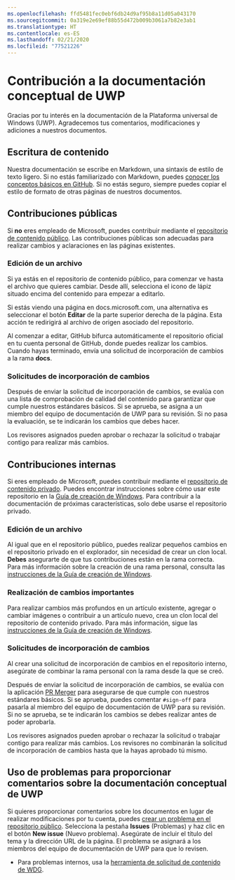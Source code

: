 ```yaml
---
ms.openlocfilehash: ffd5481fec0ebf6db24d9af95b8a11d05a043170
ms.sourcegitcommit: 0a319e2e69ef88b55d472b009b3061a7b82e3ab1
ms.translationtype: HT
ms.contentlocale: es-ES
ms.lasthandoff: 02/21/2020
ms.locfileid: "77521226"
---
```

# <a name="contributing-to-uwp-conceptual-documentation"></a>Contribución a la documentación conceptual de UWP

Gracias por tu interés en la documentación de la Plataforma universal de Windows (UWP). Agradecemos tus comentarios, modificaciones y adiciones a nuestros documentos.

## <a name="writing-content"></a>Escritura de contenido

Nuestra documentación se escribe en Markdown, una sintaxis de estilo de texto ligero. Si no estás familiarizado con Markdown, puedes [conocer los conceptos básicos en GitHub](https://guides.github.com/features/mastering-markdown/). Si no estás seguro, siempre puedes copiar el estilo de formato de otras páginas de nuestros documentos.

## <a name="public-contributions"></a>Contribuciones públicas

Si **no** eres empleado de Microsoft, puedes contribuir mediante el [repositorio de contenido público](https://github.com/MicrosoftDocs/windows-uwp). Las contribuciones públicas son adecuadas para realizar cambios y aclaraciones en las páginas existentes.

### <a name="editing-a-file"></a>Edición de un archivo

Si ya estás en el repositorio de contenido público, para comenzar ve hasta el archivo que quieres cambiar. Desde allí, selecciona el icono de lápiz situado encima del contenido para empezar a editarlo.

Si estás viendo una página en docs.microsoft.com, una alternativa es seleccionar el botón **Editar** de la parte superior derecha de la página. Esta acción te redirigirá al archivo de origen asociado del repositorio.

Al comenzar a editar, GitHub bifurca automáticamente el repositorio oficial en tu cuenta personal de GitHub, donde puedes realizar los cambios. Cuando hayas terminado, envía una solicitud de incorporación de cambios a la rama **docs**.

### <a name="pull-requests"></a>Solicitudes de incorporación de cambios

Después de enviar la solicitud de incorporación de cambios, se evalúa con una lista de comprobación de calidad del contenido para garantizar que cumple nuestros estándares básicos. Si se aprueba, se asigna a un miembro del equipo de documentación de UWP para su revisión. Si no pasa la evaluación, se te indicarán los cambios que debes hacer.

Los revisores asignados pueden aprobar o rechazar la solicitud o trabajar contigo para realizar más cambios.

## <a name="internal-contributions"></a>Contribuciones internas

Si eres empleado de Microsoft, puedes contribuir mediante el [repositorio de contenido privado](https://github.com/microsoftdocs/windows-uwp-pr). Puedes encontrar instrucciones sobre cómo usar este repositorio en la [Guía de creación de Windows](https://review.docs.microsoft.com/windows-authoring-guide/uwp/?branch=master). Para contribuir a la documentación de próximas características, solo debe usarse el repositorio privado.

### <a name="editing-a-file"></a>Edición de un archivo

Al igual que en el repositorio público, puedes realizar pequeños cambios en el repositorio privado en el explorador, sin necesidad de crear un clon local. **Debes** asegurarte de que tus contribuciones están en la rama correcta. Para más información sobre la creación de una rama personal, consulta las [instrucciones de la Guía de creación de Windows](https://review.docs.microsoft.com/windows-authoring-guide/uwp/conceptual/branches?branch=master).

### <a name="making-substantial-changes"></a>Realización de cambios importantes

Para realizar cambios más profundos en un artículo existente, agregar o cambiar imágenes o contribuir a un artículo nuevo, crea un clon local del repositorio de contenido privado. Para más información, sigue las [instrucciones de la Guía de creación de Windows](https://review.docs.microsoft.com/windows-authoring-guide/uwp/conceptual/).

### <a name="pull-requests"></a>Solicitudes de incorporación de cambios

Al crear una solicitud de incorporación de cambios en el repositorio interno, asegúrate de combinar la rama personal con la rama desde la que se creó.

Después de enviar la solicitud de incorporación de cambios, se evalúa con la aplicación [PR Merger](https://review.docs.microsoft.com/help/contribute/prmerger-overview?branch=master) para asegurarse de que cumple con nuestros estándares básicos. Si se aprueba, puedes comentar `#sign-off` para pasarla al miembro del equipo de documentación de UWP para su revisión. Si no se aprueba, se te indicarán los cambios se debes realizar antes de poder aprobarla.

Los revisores asignados pueden aprobar o rechazar la solicitud o trabajar contigo para realizar más cambios. Los revisores no combinarán la solicitud de incorporación de cambios hasta que la hayas aprobado tú mismo.

## <a name="using-issues-to-provide-feedback-on-uwp-conceptual-documentation"></a>Uso de problemas para proporcionar comentarios sobre la documentación conceptual de UWP

Si quieres proporcionar comentarios sobre los documentos en lugar de realizar modificaciones por tu cuenta, puedes [crear un problema en el repositorio público](https://github.com/MicrosoftDocs/windows-uwp/issues). Selecciona la pestaña **Issues** (Problemas) y haz clic en el botón **New issue** (Nuevo problema). Asegúrate de incluir el título del tema y la dirección URL de la página. El problema se asignará a los miembros del equipo de documentación de UWP para que lo revisen.

* Para problemas internos, usa la [herramienta de solicitud de contenido de WDG](http://sesuw2-iis02a/WSCPubRequest/WindowsContentRequestTool.aspx).
